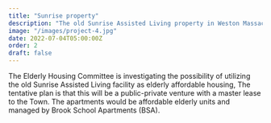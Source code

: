 ```yaml
---
title: "Sunrise property"
description: "The old Sunrise Assisted Living property in Weston Massachusetts"
image: "/images/project-4.jpg"
date: 2022-07-04T05:00:00Z
order: 2
draft: false
---
```

The Elderly Housing Committee is investigating the possibility of utilizing the old Sunrise Assisted Living facility as elderly affordable housing, The tentative plan is that this will be a public-private venture with a master lease to the Town. The apartments would be affordable elderly units and managed by Brook School Apartments (BSA).

